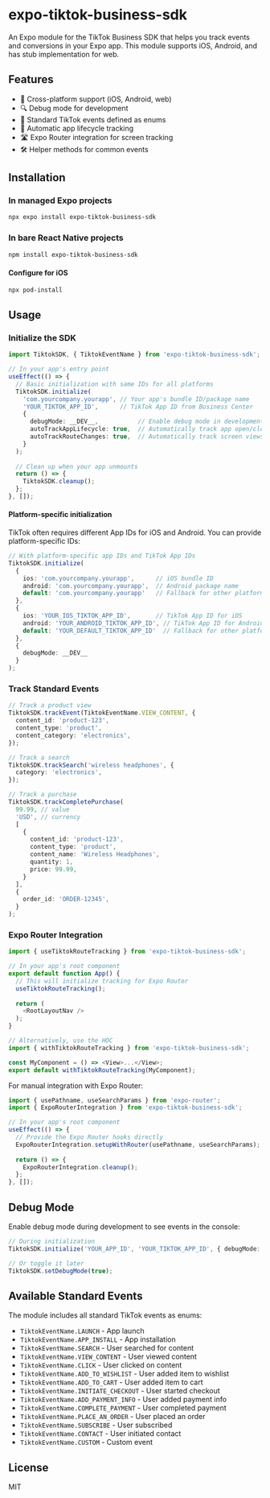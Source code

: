 # expo-tiktok-business-sdk

An Expo module for the TikTok Business SDK that helps you track events and conversions in your Expo app. This module supports iOS, Android, and has stub implementation for web.

## Features

- 📱 Cross-platform support (iOS, Android, web)
- 🔍 Debug mode for development
- 🧩 Standard TikTok events defined as enums
- 🔄 Automatic app lifecycle tracking
- 🛣️ Expo Router integration for screen tracking
- 🛠️ Helper methods for common events

## Installation

### In managed Expo projects

```bash
npx expo install expo-tiktok-business-sdk
```

### In bare React Native projects

```bash
npm install expo-tiktok-business-sdk
```

#### Configure for iOS

```bash
npx pod-install
```

## Usage

### Initialize the SDK

```typescript
import TiktokSDK, { TiktokEventName } from 'expo-tiktok-business-sdk';

// In your app's entry point
useEffect(() => {
  // Basic initialization with same IDs for all platforms
  TiktokSDK.initialize(
    'com.yourcompany.yourapp', // Your app's bundle ID/package name
    'YOUR_TIKTOK_APP_ID',      // TikTok App ID from Business Center
    {
      debugMode: __DEV__,           // Enable debug mode in development
      autoTrackAppLifecycle: true,  // Automatically track app open/close
      autoTrackRouteChanges: true,  // Automatically track screen views
    }
  );
  
  // Clean up when your app unmounts
  return () => {
    TiktokSDK.cleanup();
  };
}, []);
```

#### Platform-specific initialization

TikTok often requires different App IDs for iOS and Android. You can provide platform-specific IDs:

```typescript
// With platform-specific app IDs and TikTok App IDs
TiktokSDK.initialize(
  {
    ios: 'com.yourcompany.yourapp',      // iOS bundle ID
    android: 'com.yourcompany.yourapp',  // Android package name
    default: 'com.yourcompany.yourapp'   // Fallback for other platforms
  },
  {
    ios: 'YOUR_IOS_TIKTOK_APP_ID',       // TikTok App ID for iOS
    android: 'YOUR_ANDROID_TIKTOK_APP_ID', // TikTok App ID for Android
    default: 'YOUR_DEFAULT_TIKTOK_APP_ID'  // Fallback for other platforms
  },
  {
    debugMode: __DEV__
  }
);
```

### Track Standard Events

```typescript
// Track a product view
TiktokSDK.trackEvent(TiktokEventName.VIEW_CONTENT, {
  content_id: 'product-123',
  content_type: 'product',
  content_category: 'electronics',
});

// Track a search
TiktokSDK.trackSearch('wireless headphones', {
  category: 'electronics',
});

// Track a purchase
TiktokSDK.trackCompletePurchase(
  99.99, // value
  'USD', // currency
  [
    {
      content_id: 'product-123',
      content_type: 'product',
      content_name: 'Wireless Headphones',
      quantity: 1,
      price: 99.99,
    }
  ],
  {
    order_id: 'ORDER-12345',
  }
);
```

### Expo Router Integration

```typescript
import { useTiktokRouteTracking } from 'expo-tiktok-business-sdk';

// In your app's root component
export default function App() {
  // This will initialize tracking for Expo Router
  useTiktokRouteTracking();
  
  return (
    <RootLayoutNav />
  );
}

// Alternatively, use the HOC
import { withTiktokRouteTracking } from 'expo-tiktok-business-sdk';

const MyComponent = () => <View>...</View>;
export default withTiktokRouteTracking(MyComponent);
```

For manual integration with Expo Router:

```typescript
import { usePathname, useSearchParams } from 'expo-router';
import { ExpoRouterIntegration } from 'expo-tiktok-business-sdk';

// In your app's root component
useEffect(() => {
  // Provide the Expo Router hooks directly
  ExpoRouterIntegration.setupWithRouter(usePathname, useSearchParams);
  
  return () => {
    ExpoRouterIntegration.cleanup();
  };
}, []);
```

## Debug Mode

Enable debug mode during development to see events in the console:

```typescript
// During initialization
TiktokSDK.initialize('YOUR_APP_ID', 'YOUR_TIKTOK_APP_ID', { debugMode: true });

// Or toggle it later
TiktokSDK.setDebugMode(true);
```

## Available Standard Events

The module includes all standard TikTok events as enums:

- `TiktokEventName.LAUNCH` - App launch
- `TiktokEventName.APP_INSTALL` - App installation
- `TiktokEventName.SEARCH` - User searched for content
- `TiktokEventName.VIEW_CONTENT` - User viewed content
- `TiktokEventName.CLICK` - User clicked on content
- `TiktokEventName.ADD_TO_WISHLIST` - User added item to wishlist
- `TiktokEventName.ADD_TO_CART` - User added item to cart
- `TiktokEventName.INITIATE_CHECKOUT` - User started checkout
- `TiktokEventName.ADD_PAYMENT_INFO` - User added payment info
- `TiktokEventName.COMPLETE_PAYMENT` - User completed payment
- `TiktokEventName.PLACE_AN_ORDER` - User placed an order
- `TiktokEventName.SUBSCRIBE` - User subscribed
- `TiktokEventName.CONTACT` - User initiated contact
- `TiktokEventName.CUSTOM` - Custom event

## License

MIT
